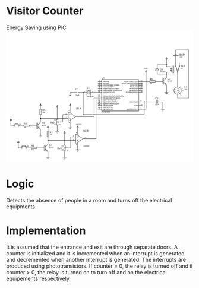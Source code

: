 # Visitor Counter
Energy Saving using PIC<br/>
![alt tag](VisitorCounter.BMP)<br/>
# Logic
Detects the absence of people in a room and turns off the electrical equipments.
# Implementation
It is assumed that the entrance and exit are through separate doors.
A counter is initialized and it is incremented when an interrupt is generated and decremented when another interrupt is generated.
The interrupts are produced using phototransistors.
If counter = 0, the relay is turned off and if counter > 0, the relay is turned on to turn off and on the electrical equipements respectively.
